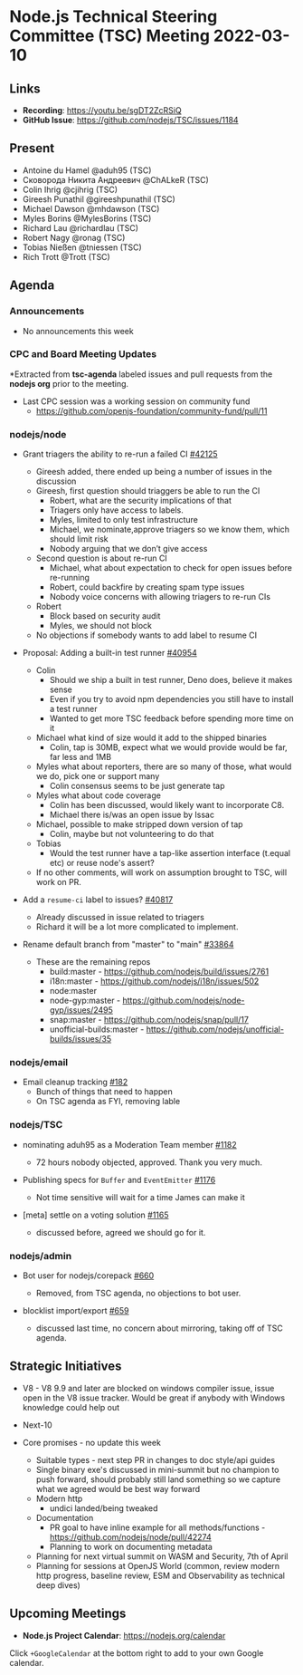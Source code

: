 # Node.js Technical Steering Committee (TSC) Meeting 2022-03-10

## Links

* **Recording**:  <https://youtu.be/sgDT2ZcRSiQ>
* **GitHub Issue**: <https://github.com/nodejs/TSC/issues/1184>

## Present

* Antoine du Hamel @aduh95 (TSC)
* Сковорода Никита Андреевич @ChALkeR (TSC)
* Colin Ihrig @cjihrig (TSC)
* Gireesh Punathil @gireeshpunathil (TSC)
* Michael Dawson @mhdawson (TSC)
* Myles Borins @MylesBorins (TSC)
* Richard Lau @richardlau (TSC)
* Robert Nagy @ronag (TSC)
* Tobias Nießen @tniessen (TSC)
* Rich Trott @Trott (TSC)

## Agenda

### Announcements

* No announcements this week

### CPC and Board Meeting Updates

*Extracted from **tsc-agenda** labeled issues and pull requests from the **nodejs org** prior to the meeting.

* Last CPC session was a working session on community fund
  * <https://github.com/openjs-foundation/community-fund/pull/11>

### nodejs/node

* Grant triagers the ability to re-run a failed CI [#42125](https://github.com/nodejs/node/issues/42125)
  * Gireesh added, there ended up being a number of issues in the discussion
  * Gireesh, first question should triaggers be able to run the CI
    * Robert, what are the security implications of that
    * Triagers only have access to labels.
    * Myles, limited to only test infrastructure
    * Michael, we nominate,approve triagers so we know them, which should limit risk
    * Nobody arguing that we don’t give access
  * Second question is about re-run CI
    * Michael, what about expectation to check for open issues before re-running
    * Robert, could backfire by creating spam type issues
    * Nobody voice concerns with allowing triagers to re-run CIs
  * Robert
    * Block based on security audit
    * Myles, we should not block
  * No objections if somebody wants to add label to resume CI
  
* Proposal: Adding a built-in test runner [#40954](https://github.com/nodejs/node/issues/40954)
  * Colin
    * Should we ship a built in test runner, Deno does, believe it makes sense
    * Even if you try to avoid npm dependencies you still have to install a test runner
    * Wanted to get more TSC feedback before spending more time on it
  * Michael what kind of size would it add to the shipped binaries
    * Colin, tap is 30MB, expect what we would provide would be far, far less and 1MB
  * Myles what about reporters, there are so many of those, what would we do, pick one
    or support many
    * Colin consensus seems to be just generate tap
  * Myles what about code coverage
    * Colin has been discussed, would likely want to incorporate C8.
    * Michael there is/was an open issue by Issac
  * Michael, possible to make stripped down version of tap
    * Colin, maybe but not volunteering to do that
  * Tobias
    * Would the test runner have a tap-like assertion interface (t.equal etc) or reuse node's assert?
  * If no other comments, will work on assumption brought to TSC, will work on PR.

* Add a `resume-ci` label to issues? [#40817](https://github.com/nodejs/node/issues/40817)
  * Already discussed in issue related to triagers
  * Richard it will be a lot more complicated to implement.

* Rename default branch from "master" to "main" [#33864](https://github.com/nodejs/node/issues/33864)
  * These are the remaining repos
    * build:master - <https://github.com/nodejs/build/issues/2761>
    * i18n:master - <https://github.com/nodejs/i18n/issues/502>
    * node:master
    * node-gyp:master - <https://github.com/nodejs/node-gyp/issues/2495>
    * snap:master - <https://github.com/nodejs/snap/pull/17>
    * unofficial-builds:master - <https://github.com/nodejs/unofficial-builds/issues/35>

### nodejs/email

* Email cleanup tracking [#182](https://github.com/nodejs/email/issues/182)
  * Bunch of things that need to happen
  * On TSC agenda as FYI, removing lable

### nodejs/TSC

* nominating aduh95 as a Moderation Team member [#1182](https://github.com/nodejs/TSC/issues/1182)
  * 72 hours nobody objected, approved. Thank you very much.

* Publishing specs for `Buffer` and `EventEmitter` [#1176](https://github.com/nodejs/TSC/issues/1176)
  * Not time sensitive will wait for a time James can make it

* \[meta\] settle on a voting solution [#1165](https://github.com/nodejs/TSC/issues/1165)
  * discussed before, agreed we should go for it.

### nodejs/admin

* Bot user for nodejs/corepack [#660](https://github.com/nodejs/admin/issues/660)
  * Removed, from TSC agenda, no objections to bot user.

* blocklist import/export [#659](https://github.com/nodejs/admin/issues/659)
  * discussed last time, no concern about mirroring, taking off of TSC agenda.

## Strategic Initiatives

* V8 - V8 9.9 and later are blocked on windows compiler issue, issue open in the V8 issue tracker. Would be great if anybody with Windows knowledge could help out
* Next-10

* Core promises - no update this week
  * Suitable types - next step PR in changes to doc style/api guides
  * Single binary exe's discussed in mini-summit but no champion to push forward, should probably still land something so we capture what we agreed would be best way forward
  * Modern http
    * undici landed/being tweaked
  * Documentation
    * PR goal to have inline example for all methods/functions - <https://github.com/nodejs/node/pull/42274>
    * Planning to work on documenting metadata
  * Planning for next virtual summit on WASM and Security, 7th of April
  * Planning for sessions at OpenJS World (common, review modern http progress, baseline review, ESM and Observability as technical deep dives)

## Upcoming Meetings

* **Node.js Project Calendar**: <https://nodejs.org/calendar>

Click `+GoogleCalendar` at the bottom right to add to your own Google calendar.
